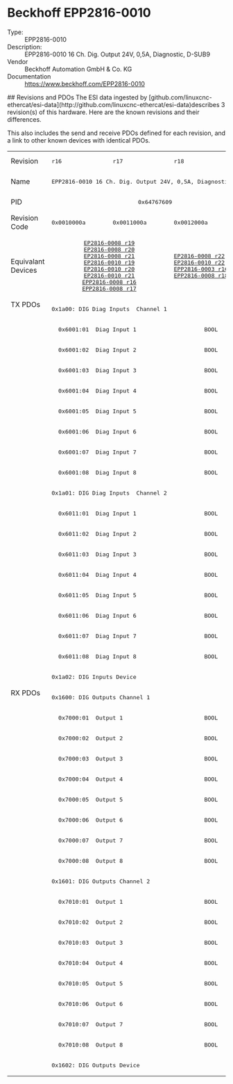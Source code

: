 #  Beckhoff EPP2816-0010

<dl>
  <dt>Type:</dt><dd>EPP2816-0010</dd>
  <dt>Description:</dt><dd>EPP2816-0010 16 Ch. Dig. Output 24V, 0,5A, Diagnostic, D-SUB9</dd>
  <dt>Vendor</dt><dd>Beckhoff Automation GmbH & Co. KG</dd>
  <dt>Documentation</dt><dd><a href="https://www.beckhoff.com/EPP2816-0010">https://www.beckhoff.com/EPP2816-0010</a></dd>
</dl>
## Revisions and PDOs
The ESI data ingested by [github.com/linuxcnc-ethercat/esi-data](http://github.com/linuxcnc-ethercat/esi-data)describes 3 revision(s) of this hardware.  Here are the known revisions and their differences.

This also includes the send and receive PDOs defined for each revision, and a link to other known devices with identical PDOs.

<table>
<tr >
<td class="first">Revision</td>
<td ><pre>r16</pre></td>
<td ><pre>r17</pre></td>
<td ><pre>r18</pre></td>
</tr>
<tr >
<td class="first">Name</td>
<td  colspan=3 align="center"><pre>EPP2816-0010 16 Ch. Dig. Output 24V, 0,5A, Diagnostic, D-SUB9</pre></td>
</tr>
<tr >
<td class="first">PID</td>
<td  colspan=3 align="center"><pre>0x64767609</pre></td>
</tr>
<tr >
<td class="first">Revision Code</td>
<td ><pre>0x0010000a</pre></td>
<td ><pre>0x0011000a</pre></td>
<td ><pre>0x0012000a</pre></td>
</tr>
<tr >
<td class="first">Equivalant Devices</td>
<td  colspan=2 align="center"><pre><a href="EP2816-0008">EP2816-0008 r19</a><br/><a href="EP2816-0008">EP2816-0008 r20</a><br/><a href="EP2816-0008">EP2816-0008 r21</a><br/><a href="EP2816-0010">EP2816-0010 r19</a><br/><a href="EP2816-0010">EP2816-0010 r20</a><br/><a href="EP2816-0010">EP2816-0010 r21</a><br/><a href="EPP2816-0008">EPP2816-0008 r16</a><br/><a href="EPP2816-0008">EPP2816-0008 r17</a></pre></td>
<td ><pre><a href="EP2816-0008">EP2816-0008 r22</a><br/><a href="EP2816-0010">EP2816-0010 r22</a><br/><a href="EPP2816-0003">EPP2816-0003 r16</a><br/><a href="EPP2816-0008">EPP2816-0008 r18</a></pre></td>
</tr>
<tr class="txpdo pdosection">
<td class="first" rowspan=19 valign=top>TX PDOs</td>
<td colspan=3 align="left"><pre>0x1a00: DIG Diag Inputs  Channel 1</pre></td>
<td></td>
</tr>
<tr class="txpdo">
<td  colspan=3 align="left"><pre>  0x6001:01  Diag Input 1                    BOOL</pre></td>
</tr>
<tr class="txpdo">
<td  colspan=3 align="left"><pre>  0x6001:02  Diag Input 2                    BOOL</pre></td>
</tr>
<tr class="txpdo">
<td  colspan=3 align="left"><pre>  0x6001:03  Diag Input 3                    BOOL</pre></td>
</tr>
<tr class="txpdo">
<td  colspan=3 align="left"><pre>  0x6001:04  Diag Input 4                    BOOL</pre></td>
</tr>
<tr class="txpdo">
<td  colspan=3 align="left"><pre>  0x6001:05  Diag Input 5                    BOOL</pre></td>
</tr>
<tr class="txpdo">
<td  colspan=3 align="left"><pre>  0x6001:06  Diag Input 6                    BOOL</pre></td>
</tr>
<tr class="txpdo">
<td  colspan=3 align="left"><pre>  0x6001:07  Diag Input 7                    BOOL</pre></td>
</tr>
<tr class="txpdo">
<td  colspan=3 align="left"><pre>  0x6001:08  Diag Input 8                    BOOL</pre></td>
</tr>
<tr class="txpdo pdosection">
<td  colspan=3 align="left"><pre>0x1a01: DIG Diag Inputs  Channel 2</pre></td>
</tr>
<tr class="txpdo">
<td  colspan=3 align="left"><pre>  0x6011:01  Diag Input 1                    BOOL</pre></td>
</tr>
<tr class="txpdo">
<td  colspan=3 align="left"><pre>  0x6011:02  Diag Input 2                    BOOL</pre></td>
</tr>
<tr class="txpdo">
<td  colspan=3 align="left"><pre>  0x6011:03  Diag Input 3                    BOOL</pre></td>
</tr>
<tr class="txpdo">
<td  colspan=3 align="left"><pre>  0x6011:04  Diag Input 4                    BOOL</pre></td>
</tr>
<tr class="txpdo">
<td  colspan=3 align="left"><pre>  0x6011:05  Diag Input 5                    BOOL</pre></td>
</tr>
<tr class="txpdo">
<td  colspan=3 align="left"><pre>  0x6011:06  Diag Input 6                    BOOL</pre></td>
</tr>
<tr class="txpdo">
<td  colspan=3 align="left"><pre>  0x6011:07  Diag Input 7                    BOOL</pre></td>
</tr>
<tr class="txpdo">
<td  colspan=3 align="left"><pre>  0x6011:08  Diag Input 8                    BOOL</pre></td>
</tr>
<tr class="txpdo pdosection">
<td  colspan=3 align="left"><pre>0x1a02: DIG Inputs Device</pre></td>
</tr>
<tr class="rxpdo pdosection">
<td class="first" rowspan=19 valign=top>RX PDOs</td>
<td colspan=3 align="left"><pre>0x1600: DIG Outputs Channel 1</pre></td>
<td></td>
</tr>
<tr class="rxpdo">
<td  colspan=3 align="left"><pre>  0x7000:01  Output 1                        BOOL</pre></td>
</tr>
<tr class="rxpdo">
<td  colspan=3 align="left"><pre>  0x7000:02  Output 2                        BOOL</pre></td>
</tr>
<tr class="rxpdo">
<td  colspan=3 align="left"><pre>  0x7000:03  Output 3                        BOOL</pre></td>
</tr>
<tr class="rxpdo">
<td  colspan=3 align="left"><pre>  0x7000:04  Output 4                        BOOL</pre></td>
</tr>
<tr class="rxpdo">
<td  colspan=3 align="left"><pre>  0x7000:05  Output 5                        BOOL</pre></td>
</tr>
<tr class="rxpdo">
<td  colspan=3 align="left"><pre>  0x7000:06  Output 6                        BOOL</pre></td>
</tr>
<tr class="rxpdo">
<td  colspan=3 align="left"><pre>  0x7000:07  Output 7                        BOOL</pre></td>
</tr>
<tr class="rxpdo">
<td  colspan=3 align="left"><pre>  0x7000:08  Output 8                        BOOL</pre></td>
</tr>
<tr class="rxpdo pdosection">
<td  colspan=3 align="left"><pre>0x1601: DIG Outputs Channel 2</pre></td>
</tr>
<tr class="rxpdo">
<td  colspan=3 align="left"><pre>  0x7010:01  Output 1                        BOOL</pre></td>
</tr>
<tr class="rxpdo">
<td  colspan=3 align="left"><pre>  0x7010:02  Output 2                        BOOL</pre></td>
</tr>
<tr class="rxpdo">
<td  colspan=3 align="left"><pre>  0x7010:03  Output 3                        BOOL</pre></td>
</tr>
<tr class="rxpdo">
<td  colspan=3 align="left"><pre>  0x7010:04  Output 4                        BOOL</pre></td>
</tr>
<tr class="rxpdo">
<td  colspan=3 align="left"><pre>  0x7010:05  Output 5                        BOOL</pre></td>
</tr>
<tr class="rxpdo">
<td  colspan=3 align="left"><pre>  0x7010:06  Output 6                        BOOL</pre></td>
</tr>
<tr class="rxpdo">
<td  colspan=3 align="left"><pre>  0x7010:07  Output 7                        BOOL</pre></td>
</tr>
<tr class="rxpdo">
<td  colspan=3 align="left"><pre>  0x7010:08  Output 8                        BOOL</pre></td>
</tr>
<tr class="rxpdo pdosection">
<td  colspan=3 align="left"><pre>0x1602: DIG Outputs Device</pre></td>
</tr>
</table>
